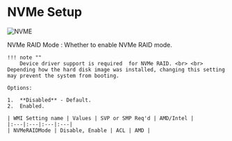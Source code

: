 # NVMe Setup #

![NVME](https://cdrt.github.io/mk_docs/ref/bios/settings/thinkstation/img/ts_nvme.PNG)


NVMe RAID Mode
:	Whether to enable NVMe RAID mode.

	!!! note ""
		Device driver support is required  for NVMe RAID. <br> <br> Depending how the hard disk image was installed, changing this setting may prevent the system from booting.

	Options:

	1.  **Disabled** - Default.
	2.  Enabled.

	| WMI Setting name | Values | SVP or SMP Req'd | AMD/Intel |
	|:---|:---|:---|:---|
	| NVMeRAIDMode | Disable, Enable | ACL | AMD |

<!-- TODO: clarify ACL -->